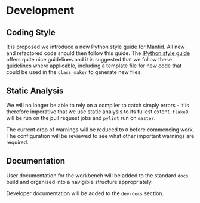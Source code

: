 # Development

## Coding Style

It is proposed we introduce a new Python style guide for Mantid. All new and refactored code should then follow this guide. The [IPython style guide][ipython-style] offers quite nice guidelines and it is suggested that we
follow these guidelines where applicable, including a template file for new code that could be used in the `class_maker` to generate new files.

## Static Analysis

We will no longer be able to rely on a compiler to catch simply errors - it is therefore imperative that we use static analysis to its fullest extent. `flake8` will be run on the pull request jobs
and `pylint` run on `master`.

The current crop of warnings will be reduced to `0` before commencing work. The configuration will be reviewed to see what other important warnings are required.

## Documentation

User documentation for the workbench will be added to the standard `docs` build and organised into a navigible structure appropriately.

Developer documentation will be added to the `dev-docs` section.


<!-- Links -->
[ipython-style]: https://github.com/ipython/ipython/wiki/Dev:-Coding-style
